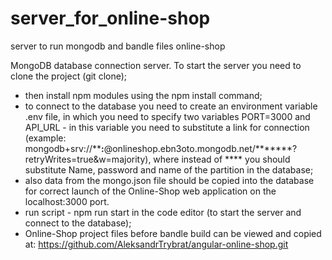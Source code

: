 # server_for_online-shop
server to run mongodb and bandle files online-shop

MongoDB database connection server.
To start the server you need to clone the project (git clone);
- then install npm modules using the npm install command;
- to connect to the database you need to create an environment variable .env file, in which you need to specify two variables PORT=3000 and API_URL - in this variable you need to substitute a link for connection
  (example: mongodb+srv://********:******@onlineshop.ebn3oto.mongodb.net/*******?retryWrites=true&w=majority),
where instead of **** you should substitute Name, password and name of the partition in the database;
- also data from the mongo.json file should be copied into the database for correct launch of the Online-Shop web application on the localhost:3000 port.
- run script - npm run start in the code editor (to start the server and connect to the database);
- Online-Shop project files before bandle build can be viewed and copied at: https://github.com/AleksandrTrybrat/angular-online-shop.git
